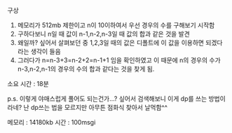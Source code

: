 구상
1. 메모리가 512mb 제한이고 n이 10이하여서 우선 경우의 수를 구해보기 시작함
2. 구하다보니 n일 때 값이 n-1,n-2,n-3일 때 값의 합과 같은 것을 발견
3. 왜일까? 싶어서 살펴보던 중 1,2,3일 때의 값은 디폴트에 이 값을 이용하면 되겠다 라는 생각이 들음
4. 그러다가 n=n-3+3=n-2+2=n-1+1 임을 확인하였고 이 때문에 n의 경우의 수가 n-3,n-2,n-1의 경우의 수의 합과 같다는 것을 찾게 됨.

소요 시간 : 18분

p.s. 이렇게 야매스럽게 풀어도 되는건가...? 싶어서 검색해보니 이게 dp를 쓰는 방법이라네?
난 dp쓰는 법을 모르지만 아무튼 점화식 찾아서 날먹함^^

메모리 : 14180kb 시간 : 100msgi